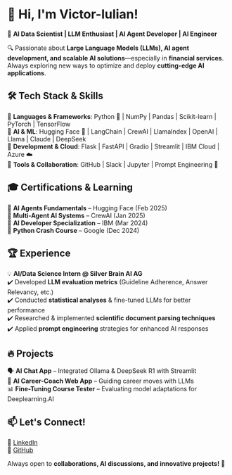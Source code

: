 # 👋 Hi, I'm Victor-Iulian!

🚀 **AI Data Scientist | LLM Enthusiast | AI Agent Developer | AI Engineer**  

🔍 Passionate about **Large Language Models (LLMs), AI agent development, and scalable AI solutions**—especially in **financial services**. Always exploring new ways to optimize and deploy **cutting-edge AI applications**.  

## 🛠️ Tech Stack & Skills  
🔹 **Languages & Frameworks**: Python 🐍 | NumPy | Pandas | Scikit-learn | PyTorch | TensorFlow  
🔹 **AI & ML**: Hugging Face 🤗 | LangChain | CrewAI | LlamaIndex | OpenAI | Llama | Claude | DeepSeek  
🔹 **Development & Cloud**: Flask | FastAPI | Gradio | Streamlit | IBM Cloud | Azure ☁️  
🔹 **Tools & Collaboration**: GitHub | Slack | Jupyter | Prompt Engineering 🎯  

## 🎓 Certifications & Learning  
📌 **AI Agents Fundamentals** – Hugging Face (Feb 2025)  
📌 **Multi-Agent AI Systems** – CrewAI (Jan 2025)  
📌 **AI Developer Specialization** – IBM (Mar 2024)  
📌 **Python Crash Course** – Google (Dec 2024)  

## 🏆 Experience  
💡 **AI/Data Science Intern @ Silver Brain AI AG**  
✔️ Developed **LLM evaluation metrics** (Guideline Adherence, Answer Relevancy, etc.)  
✔️ Conducted **statistical analyses** & fine-tuned LLMs for better performance  
✔️ Researched & implemented **scientific document parsing techniques**  
✔️ Applied **prompt engineering** strategies for enhanced AI responses  

## 🔥 Projects  
🗣️ **AI Chat App** – Integrated Ollama & DeepSeek R1 with Streamlit  
🎯 **AI Career-Coach Web App** – Guiding career moves with LLMs  
📊 **Fine-Tuning Course Tester** – Evaluating model adaptations for Deeplearning.AI  

## 📫 Let's Connect!  
💼 [LinkedIn](https://www.linkedin.com/in/victor-iulian-pihureac)  
📂 [GitHub](https://github.com/Victori32)  

Always open to **collaborations, AI discussions, and innovative projects!** 🚀

